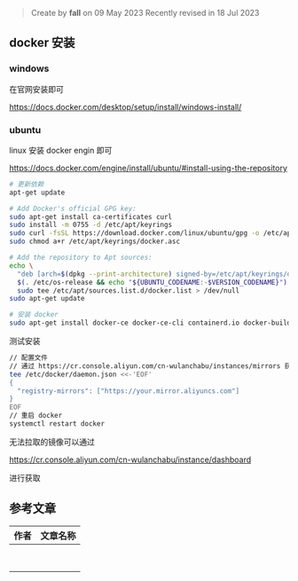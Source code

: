 > Create by **fall** on 09 May 2023
> Recently revised in 18 Jul 2023

## docker 安装

### windows 

在官网安装即可

https://docs.docker.com/desktop/setup/install/windows-install/

### ubuntu 

linux 安装 docker engin 即可

https://docs.docker.com/engine/install/ubuntu/#install-using-the-repository

```bash
# 更新依赖
apt-get update

# Add Docker's official GPG key:
sudo apt-get install ca-certificates curl
sudo install -m 0755 -d /etc/apt/keyrings
sudo curl -fsSL https://download.docker.com/linux/ubuntu/gpg -o /etc/apt/keyrings/docker.asc
sudo chmod a+r /etc/apt/keyrings/docker.asc

# Add the repository to Apt sources:
echo \
  "deb [arch=$(dpkg --print-architecture) signed-by=/etc/apt/keyrings/docker.asc] https://download.docker.com/linux/ubuntu \
  $(. /etc/os-release && echo "${UBUNTU_CODENAME:-$VERSION_CODENAME}") stable" | \
  sudo tee /etc/apt/sources.list.d/docker.list > /dev/null
sudo apt-get update

# 安装 docker
sudo apt-get install docker-ce docker-ce-cli containerd.io docker-buildx-plugin docker-compose-plugin
```

测试安装

```bash
// 配置文件
// 通过 https://cr.console.aliyun.com/cn-wulanchabu/instances/mirrors 获取阿里云镜像地址
tee /etc/docker/daemon.json <<-'EOF'
{
  "registry-mirrors": ["https://your.mirror.aliyuncs.com"]
}
EOF
// 重启 docker
systemctl restart docker
```

无法拉取的镜像可以通过 

https://cr.console.aliyun.com/cn-wulanchabu/instance/dashboard

进行获取

## 参考文章

| 作者 | 文章名称 |
| ---- | -------- |
|      |          |
|      |          |
|      |          |
|      |          |
|      |          |
|      |          |
|      |          |
|      |          |

